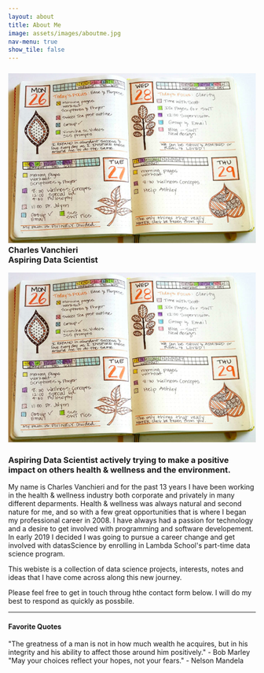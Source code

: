 ```yaml
---
layout: about
title: About Me
image: assets/images/aboutme.jpg
nav-menu: true
show_tile: false
---
```

<h3> 
			<img style='horizontal-align:right;' src="https://github.com/CVanchieri/DSPortfolio/blob/gh-pages/assets/images/aboutme.jpg?raw=true" alt="arrow" >  Charles Vanchieri <br> Aspiring Data Scientist
</h3>
 
![ProfilePic](https://github.com/CVanchieri/DSPortfolio/blob/gh-pages/assets/images/aboutme.jpg?raw=true?style=centerme)

### Aspiring Data Scientist actively trying to make a positive impact on others health & wellness and the environment.
 My name is Charles Vanchieri and for the past 13 years I have been working in the health & wellness industry both corporate and privately in many different deparments.  Health & wellness was always natural and second nature for me, and so with a few great opportunities that is where I began my professional career in 2008.  I have always had a passion for technology and a desire to get involved with programming and software developement. In early 2019 I decided I was going to pursue a career change and get involved with datasScience by enrolling in Lambda School's part-time data science program. 
 
This webiste is a collection of data science projects, interests, notes and ideas that I have come across along this new journey.

Please feel free to get in touch throug hthe contact form below.  I will do my best to respond as quickly as possbile.

---
#### Favorite Quotes 

"The greatness of a man is not in how much wealth he acquires, but in his integrity and his ability to affect those around him positively." - Bob Marley
"May your choices reflect your hopes, not your fears." - Nelson Mandela

